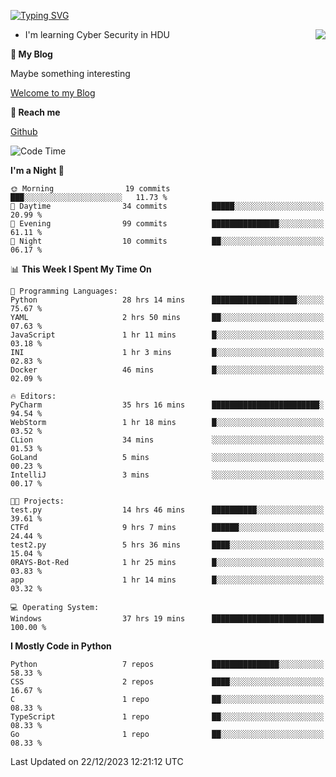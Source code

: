 [![Typing SVG](https://readme-typing-svg.herokuapp.com?font=Fira+Code&pause=1000&random=false&width=450&height=60&lines=Hello+%F0%9F%91%8B%F0%9F%8F%BB;I'm+JBNRZ)](https://git.io/typing-svg)

<a href="#">
  <img align="right" src="https://github-readme-stats.vercel.app/api?username=JBNRZ&show_icons=true&bg_color=15,f2f7fd,E0EAFC" />
</a>

- I'm learning Cyber Security in HDU

 **🌱 My Blog**

Maybe something interesting

[Welcome to my Blog](https://jbnrz.com.cn/)

 **💬 Reach me** 

[Github](https://github.com/JBNRZ)


<!--START_SECTION:waka-->
![Code Time](http://img.shields.io/badge/Code%20Time-221%20hrs%2056%20mins-blue)

**I'm a Night 🦉** 

```text
🌞 Morning                19 commits          ███░░░░░░░░░░░░░░░░░░░░░░   11.73 % 
🌆 Daytime                34 commits          █████░░░░░░░░░░░░░░░░░░░░   20.99 % 
🌃 Evening                99 commits          ███████████████░░░░░░░░░░   61.11 % 
🌙 Night                  10 commits          ██░░░░░░░░░░░░░░░░░░░░░░░   06.17 % 
```


📊 **This Week I Spent My Time On** 

```text
💬 Programming Languages: 
Python                   28 hrs 14 mins      ███████████████████░░░░░░   75.67 % 
YAML                     2 hrs 50 mins       ██░░░░░░░░░░░░░░░░░░░░░░░   07.63 % 
JavaScript               1 hr 11 mins        █░░░░░░░░░░░░░░░░░░░░░░░░   03.18 % 
INI                      1 hr 3 mins         █░░░░░░░░░░░░░░░░░░░░░░░░   02.83 % 
Docker                   46 mins             █░░░░░░░░░░░░░░░░░░░░░░░░   02.09 % 

🔥 Editors: 
PyCharm                  35 hrs 16 mins      ████████████████████████░   94.54 % 
WebStorm                 1 hr 18 mins        █░░░░░░░░░░░░░░░░░░░░░░░░   03.52 % 
CLion                    34 mins             ░░░░░░░░░░░░░░░░░░░░░░░░░   01.53 % 
GoLand                   5 mins              ░░░░░░░░░░░░░░░░░░░░░░░░░   00.23 % 
IntelliJ                 3 mins              ░░░░░░░░░░░░░░░░░░░░░░░░░   00.17 % 

🐱‍💻 Projects: 
test.py                  14 hrs 46 mins      ██████████░░░░░░░░░░░░░░░   39.61 % 
CTFd                     9 hrs 7 mins        ██████░░░░░░░░░░░░░░░░░░░   24.44 % 
test2.py                 5 hrs 36 mins       ████░░░░░░░░░░░░░░░░░░░░░   15.04 % 
0RAYS-Bot-Red            1 hr 25 mins        █░░░░░░░░░░░░░░░░░░░░░░░░   03.83 % 
app                      1 hr 14 mins        █░░░░░░░░░░░░░░░░░░░░░░░░   03.32 % 

💻 Operating System: 
Windows                  37 hrs 19 mins      █████████████████████████   100.00 % 
```

**I Mostly Code in Python** 

```text
Python                   7 repos             ███████████████░░░░░░░░░░   58.33 % 
CSS                      2 repos             ████░░░░░░░░░░░░░░░░░░░░░   16.67 % 
C                        1 repo              ██░░░░░░░░░░░░░░░░░░░░░░░   08.33 % 
TypeScript               1 repo              ██░░░░░░░░░░░░░░░░░░░░░░░   08.33 % 
Go                       1 repo              ██░░░░░░░░░░░░░░░░░░░░░░░   08.33 % 
```




 Last Updated on 22/12/2023 12:21:12 UTC
<!--END_SECTION:waka-->

